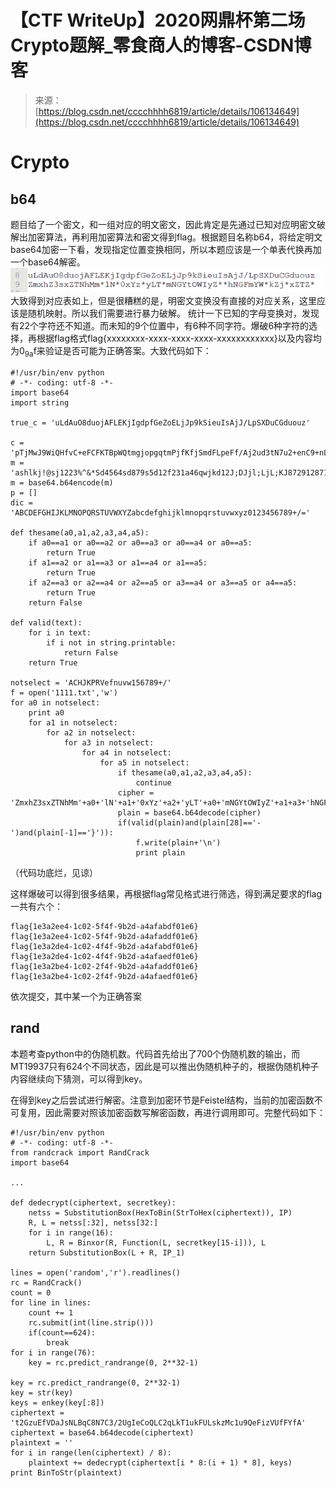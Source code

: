 <!--yml
category: 未分类
date: 2022-04-26 14:18:51
-->

# 【CTF WriteUp】2020网鼎杯第二场Crypto题解_零食商人的博客-CSDN博客

> 来源：[https://blog.csdn.net/cccchhhh6819/article/details/106134649](https://blog.csdn.net/cccchhhh6819/article/details/106134649)

# Crypto

## b64

题目给了一个密文，和一组对应的明文密文，因此肯定是先通过已知对应明密文破解出加密算法，再利用加密算法和密文得到flag。根据题目名称b64，将给定明文base64加密一下看，发现指定位置变换相同，所以本题应该是一个单表代换再加一个base64解密。
![在这里插入图片描述](img/1977e2a72663bbd1a3075dcd79266312.png)
大致得到对应表如上，但是很糟糕的是，明密文变换没有直接的对应关系，这里应该是随机映射。所以我们需要进行暴力破解。
统计一下已知的字母变换对，发现有22个字符还不知道。而未知的9个位置中，有6种不同字符。爆破6种字符的选择，再根据flag格式flag{xxxxxxxx-xxxx-xxxx-xxxx-xxxxxxxxxxxx}以及内容均为0<sub>9a</sub>f来验证是否可能为正确答案。大致代码如下：

```
#!/usr/bin/env python
# -*- coding: utf-8 -*-
import base64
import string

true_c = 'uLdAuO8duojAFLEKjIgdpfGeZoELjJp9kSieuIsAjJ/LpSXDuCGduouz'

c = 'pTjMwJ9WiQHfvC+eFCFKTBpWQtmgjopgqtmPjfKfjSmdFLpeFf/Aj2ud3tN7u2+enC9+nLN8kgdWo29ZnCrOFCDdFCrOFoF='
m = 'ashlkj!@sj1223%^&*Sd4564sd879s5d12f231a46qwjkd12J;DJjl;LjL;KJ8729128713'
m = base64.b64encode(m)
p = []
dic = 'ABCDEFGHIJKLMNOPQRSTUVWXYZabcdefghijklmnopqrstuvwxyz0123456789+/='

def thesame(a0,a1,a2,a3,a4,a5):
    if a0==a1 or a0==a2 or a0==a3 or a0==a4 or a0==a5:
        return True
    if a1==a2 or a1==a3 or a1==a4 or a1==a5:
        return True
    if a2==a3 or a2==a4 or a2==a5 or a3==a4 or a3==a5 or a4==a5:
        return True
    return False

def valid(text):
    for i in text:
        if i not in string.printable:
            return False
    return True

notselect = 'ACHJKPRVefnuvw156789+/'
f = open('1111.txt','w')
for a0 in notselect:
    print a0
    for a1 in notselect:
        for a2 in notselect:
            for a3 in notselect:
                for a4 in notselect:
                    for a5 in notselect:
                        if thesame(a0,a1,a2,a3,a4,a5):
                            continue
                        cipher = 'ZmxhZ3sxZTNhMm'+a0+'lN'+a1+'0xYz'+a2+'yLT'+a0+'mNGYtOWIyZ'+a1+a3+'hNGFmYW'+a4+'kZj'+a2+'xZTZ'+a5
                        plain = base64.b64decode(cipher)
                        if(valid(plain)and(plain[28]=='-')and(plain[-1]=='}')):
                            f.write(plain+'\n')
                            print plain 
```

（代码功底烂，见谅）

这样爆破可以得到很多结果，再根据flag常见格式进行筛选，得到满足要求的flag一共有六个：

```
flag{1e3a2ee4-1c02-5f4f-9b2d-a4afabdf01e6}
flag{1e3a2ee4-1c02-5f4f-9b2d-a4afaddf01e6}
flag{1e3a2de4-1c02-4f4f-9b2d-a4afabdf01e6}
flag{1e3a2de4-1c02-4f4f-9b2d-a4afaedf01e6}
flag{1e3a2be4-1c02-2f4f-9b2d-a4afaddf01e6}
flag{1e3a2be4-1c02-2f4f-9b2d-a4afaedf01e6} 
```

依次提交，其中某一个为正确答案

## rand

本题考查python中的伪随机数。代码首先给出了700个伪随机数的输出，而MT19937只有624个不同状态，因此是可以推出伪随机种子的，根据伪随机种子内容继续向下猜测，可以得到key。

在得到key之后尝试进行解密。注意到加密环节是Feistel结构，当前的加密函数不可复用，因此需要对照该加密函数写解密函数，再进行调用即可。完整代码如下：

```
#!/usr/bin/env python
# -*- coding: utf-8 -*-
from randcrack import RandCrack
import base64

...

def dedecrypt(ciphertext, secretkey):
    netss = SubstitutionBox(HexToBin(StrToHex(ciphertext)), IP)
    R, L = netss[:32], netss[32:]
    for i in range(16):
        L, R = Binxor(R, Function(L, secretkey[15-i])), L
    return SubstitutionBox(L + R, IP_1)

lines = open('random','r').readlines()
rc = RandCrack()
count = 0
for line in lines:
    count += 1
    rc.submit(int(line.strip()))
    if(count==624):
        break
for i in range(76):
    key = rc.predict_randrange(0, 2**32-1)

key = rc.predict_randrange(0, 2**32-1)
key = str(key)
keys = enkey(key[:8])
ciphertext = 't2GzuEfVDaJsNLBqC8N7C3/2UgIeCoQLC2qLkT1ukFULskzMc1u9QeFizVUfFYfA'
ciphertext = base64.b64decode(ciphertext)
plaintext = ''
for i in range(len(ciphertext) / 8):
    plaintext += dedecrypt(ciphertext[i * 8:(i + 1) * 8], keys)
print BinToStr(plaintext) 
```